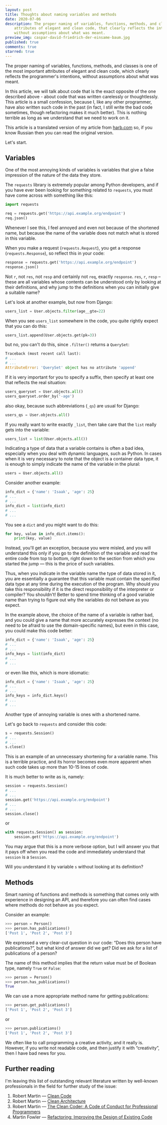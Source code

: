 ```yaml
---
layout: post
title: Thoughts about naming variables and methods
date: 2020-07-06
description: The proper naming of variables, functions, methods, and classes is one of the most important 
    attributes of elegant and clean code, that clearly reflects the intentions of the programmer,
    without assumptions about what was meant.
preview_img: caspar-david-friedrich-der-einsame-baum.jpg
published: true
comments: true
starred: true
---
```

The proper naming of variables, functions, methods, and classes is one of the most important attributes of elegant and clean code, which clearly reflects the programmer's intentions, without assumptions about what was meant.

In this article, we will talk about code that is the exact opposite of the one described above - about code that was written carelessly or thoughtlessly. This article is a small confession, because I, like any other programmer, have also written such code in the past (in fact, I still write the bad code sometimes, though refactoring makes it much better). This is nothing terrible as long as we understand that we need to work on it.

This article is a translated version of my article from [harb.com](https://habr.com/ru/post/508238/) so, 
if you know Russian then you can read the original version.

Let's start.

## Variables

One of the most annoying kinds of variables is variables that give a false impression 
of the nature of the data they store.

The `requests` library is extremely popular among Python developers, and if you have ever been 
looking for something related to `requests`, you must have come across with something like this:

```python
import requests

req = requests.get('https://api.example.org/endpoint')
req.json()
```

Whenever I see this, I feel annoyed and even not because of the shortened name, but because 
the name of the variable does not match what is stored in this variable.

When you make a request (`requests.Request`), you get a response (`requests.Response`), 
so reflect this in your code:

```python
response = requests.get('https://api.example.org/endpoint')
response.json()
```

Not `r`, not `res`, not `resp` and certainly not `req`, exactly `response`. `res`, `r`, `resp` – these are all 
variables whose contents can be understood only by looking at their definitions, and why jump to the definitions 
when you can initially give a suitable name?

Let's look at another example, but now from Django:

```python
users_list = User.objects.filter(age__gte=22)
```

When you see `users_list` somewhere in the code, you quite rightly expect that you can do this:

```python
users_list.append(User.objects.get(pk=3))
```

but no, you can't do this, since `.filter()` returns a `QuerySet`:

```python
Traceback (most recent call last):
# ...
# ...
AttributeError: 'QuerySet' object has no attribute 'append'
```

If it is very important for you to specify a suffix, then specify at least one that reflects the real situation:

```python
users_queryset = User.objects.all()
users_queryset.order_by('-age')
```

also okay, because such abbreviations (`_qs`) are usual for Django:

```python
users_qs = User.objects.all()
```


If you really want to write exactly `_list`, then take care that the `list` really gets into the variable:

```python
users_list = list(User.objects.all())
```

Indicating a type of data that a variable contains is often a bad idea, especially when you deal with 
dynamic languages, such as Python. In cases when it is very necessary to note that the object is a 
container data type, it is enough to simply indicate the name of the variable in the plural:

```python
users = User.objects.all()
```

Consider another example:

```python
info_dict = {'name': 'Isaak', 'age': 25}
# ...
# ... 
info_dict = list(info_dict)
# ...
# ...
```

You see a `dict` and you might want to do this:

```python
for key, value in info_dict.items():
    print(key, value)
```

Instead, you'll get an exception, because you were misled, and you will understand this only 
if you go to the definition of the variable and read the entire code from top to bottom,
right down to the section from which you started the jump — this is the price of such variables.
 
Thus, when you indicate in the variable name the type of data stored in it, you are essentially a 
guarantee that this variable must contain the specified data type at any time during the execution of the program. 
Why should you take this responsibility if it is the direct responsibility of the interpreter or compiler? 
You shouldn't! Better to spend time thinking of a good variable name than trying to figure out why the 
variables do not behave as you expect.

In the example above, the choice of the name of a variable is rather bad, and you could give a 
name that more accurately expresses the context (no need to be afraid to use the domain-specific names),
but even in this case, you could make this code better:

```python
info_dict = {'name': 'Isaak', 'age': 25}
# ...
# ... 
info_keys = list(info_dict)
# ...
# ...
```

or even like this, which is more idiomatic:

```python
info_dict = {'name': 'Isaak', 'age': 25}
# ...
# ... 
info_keys = info_dict.keys()
# ...
# ...
```

Another type of annoying variable is ones with a shortened name.

Let's go back to `requests` and consider this code:

```python
s = requests.Session()
# ...
# ... 
s.close()
```

This is an example of an unnecessary shortening for a variable name. 
This is a terrible practice, and its horror becomes even more apparent when such code 
takes up more than 10-15 lines of code.

It is much better to write as is, namely:

```python
session = requests.Session()
# ...
# ...
session.get('https://api.example.org/endpoint')
# ...
# ...
session.close()
```

or 

```python
with requests.Session() as session:
    session.get('https://api.example.org/endpoint')
```

You may argue that this is a more verbose option, but I will answer you that it pays off when 
you read the code and immediately understand that `session` is a `Session`. 

Will you understand it by variable `s` without looking at its definition?


## Methods

Smart naming of functions and methods is something that comes only with experience in designing an API,
and therefore you can often find cases where methods do not behave as you expect.

Consider an example:

```python
>>> person = Person()
>>> person.has_publications()
['Post 1', 'Post 2', 'Post 3']
```

We expressed a very clear-cut question in our code: “Does this person have publications?”, 
but what kind of answer did we get? Did we ask for a list of publications of a person?

The name of this method implies that the return value must be of Boolean type, namely `True` or `False`:

```python
>>> person = Person()
>>> person.has_publications()
True
```

We can use a more appropriate method name for getting publications:

```python
>>> person.get_publications()
['Post 1', 'Post 2', 'Post 3']
```

or

```python
>>> person.publications()
['Post 1', 'Post 2', 'Post 3']
```

We often like to call programming a creative activity, and it really is. 
However, if you write not readable code, and then justify it with “creativity”, then I have bad news for you.


## Further reading

I'm leaving this  list of outstanding relevant literature written by well-known 
professionals in the field for further study of the issue:

1. Robert Martin — [Clean Code](https://amzn.to/3e1K2iX)
2. Robert Martin — [Clean Architecture](https://amzn.to/2VLWw7S)
3. Robert Martin — [The Clean Coder: A Code of Conduct for Professional Programmers](https://amzn.to/3e2iSZg)
4. Martin Fowler — [Refactoring: Improving the Design of Existing Code](https://bit.ly/2NTEaOa)
